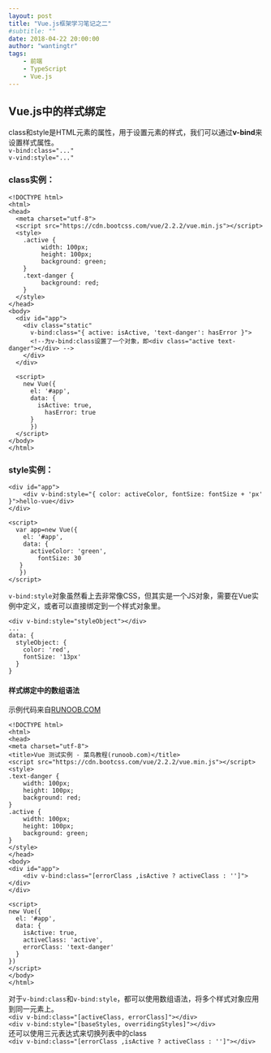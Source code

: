 ```yaml
---
layout: post
title: "Vue.js框架学习笔记之二"
#subtitle: ""
date: 2018-04-22 20:00:00
author: "wantingtr"
tags:
    - 前端
    - TypeScript
    - Vue.js
---
```


## Vue.js中的样式绑定
class和style是HTML元素的属性，用于设置元素的样式，我们可以通过**v-bind**来设置样式属性。  
`v-bind:class="..."`  
`v-vind:style="..."`

### class实例：
```
<!DOCTYPE html>
<html>
<head>
  <meta charset="utf-8">
  <script src="https://cdn.bootcss.com/vue/2.2.2/vue.min.js"></script>
  <style>
    .active {
	     width: 100px;
	     height: 100px;
	     background: green;
    }
    .text-danger {
	     background: red;
    }
  </style>
</head>
<body>
  <div id="app">
    <div class="static"
      v-bind:class="{ active: isActive, 'text-danger': hasError }">
      <!--为v-bind:class设置了一个对象，即<div class="active text-danger"></div> -->
    </div>
  </div>

  <script>
    new Vue({
      el: '#app',
      data: {
        isActive: true,
	      hasError: true
      }
      })
  </script>
</body>
</html>
```

### style实例：
```
<div id="app">
	<div v-bind:style="{ color: activeColor, fontSize: fontSize + 'px' }">hello-vue</div>
</div>

<script>
  var app=new Vue({
    el: '#app',
    data: {
      activeColor: 'green',
	    fontSize: 30
   }
   })
</script>
```
`v-bind:style`对象虽然看上去非常像CSS，但其实是一个JS对象，需要在Vue实例中定义，或者可以直接绑定到一个样式对象里。
```
<div v-bind:style="styleObject"></div>
...
data: {
  styleObject: {
    color: 'red',
    fontSize: '13px'
  }
}
```

#### 样式绑定中的数组语法
示例代码来自<a href="http://www.runoob.com/vue2/vue-class-style.html">RUNOOB.COM</a>
```
<!DOCTYPE html>
<html>
<head>
<meta charset="utf-8">
<title>Vue 测试实例 - 菜鸟教程(runoob.com)</title>
<script src="https://cdn.bootcss.com/vue/2.2.2/vue.min.js"></script>
<style>
.text-danger {
	width: 100px;
	height: 100px;
	background: red;
}
.active {
	width: 100px;
	height: 100px;
	background: green;
}
</style>
</head>
<body>
<div id="app">
	<div v-bind:class="[errorClass ,isActive ? activeClass : '']"></div>
</div>

<script>
new Vue({
  el: '#app',
  data: {
    isActive: true,
	activeClass: 'active',
    errorClass: 'text-danger'
  }
})
</script>
</body>
</html>
```

对于`v-bind:class`和`v-bind:style`，都可以使用数组语法，将多个样式对象应用到同一元素上。  
`<div v-bind:class="[activeClass, errorClass]"></div>`  
`<div v-bind:style="[baseStyles, overridingStyles]"></div>`  
还可以使用三元表达式来切换列表中的class  
`<div v-bind:class="[errorClass ,isActive ? activeClass : '']"></div>`
